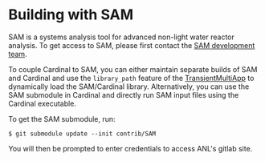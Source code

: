 # Building with SAM

SAM is a systems analysis tool for advanced non-light water reactor analysis.
To get access to SAM, please first contact the
[SAM development team](https://www.anl.gov/nse/system-analysis-module).

To couple Cardinal to SAM, you can either maintain separate builds of SAM
and Cardinal and use the `library_path` feature of the
[TransientMultiApp](https://mooseframework.inl.gov/source/multiapps/TransientMultiApp.html)
to dynamically load the SAM/Cardinal library. Alternatively, you can
use the SAM submodule in Cardinal and directly run SAM input files using the
Cardinal executable.

To get the SAM submodule, run:

```
$ git submodule update --init contrib/SAM
```

You will then be prompted to enter credentials to access ANL's gitlab site.
